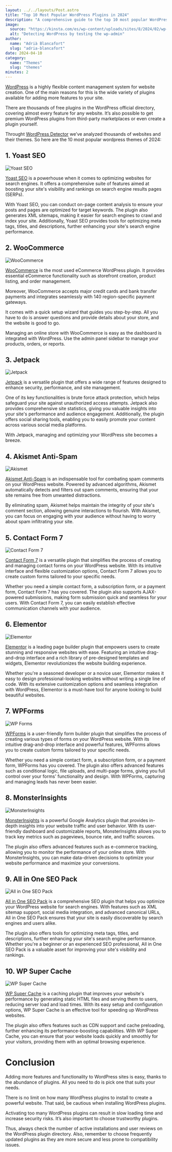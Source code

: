 ```yaml
---
layout: ../../layouts/Post.astro
title: "Top 10 Most Popular WordPress Plugins in 2024"
description: "A comprehensive guide to the top 10 most popular WordPress Plugins."
image:
  source: "https://kinsta.com/es/wp-content/uploads/sites/8/2024/02/wp-bulk-update-plugins-wordpress.jpg"
  alt: "Detecting WordPress by testing the wp-admin"
author:
  name: "Adrià Blancafort"
  slug: "adria-blancafort"
date: 2024-04-10
category:
  name: "Themes"
  slug: "themes"
minutes: 2
---
```


[WordPress](/category/wordpress) is a highly flexible content management system for website creation. One of the main reasons for this is the wide variety of plugins available for adding more features to your site.

There are thousands of free plugins in the WordPress official directory, covering almost every feature for any website. It’s also possible to get premium WordPress plugins from third-party marketplaces or even create a plugin yourself.

Throught [WordPress Detector](/) we’ve analyzed thousands of websites and their themes. So here are the 10 most popular wordpress themes of 2024:

## 1. Yoast SEO

![Yoast SEO](https://ps.w.org/wordpress-seo/assets/banner-1544x500.png)

[Yoast SEO](/plugins/wordpress-seo) is a powerhouse when it comes to optimizing websites for search engines. It offers a comprehensive suite of features aimed at boosting your site's visibility and rankings on search engine results pages (SERPs).

With Yoast SEO, you can conduct on-page content analysis to ensure your posts and pages are optimized for target keywords. The plugin also generates XML sitemaps, making it easier for search engines to crawl and index your site. Additionally, Yoast SEO provides tools for optimizing meta tags, titles, and descriptions, further enhancing your site's search engine performance.

## 2. WooCommerce

![WooCommerce](https://ps.w.org/woocommerce/assets/banner-1544x500.png)

[WooCommerce](/plugins/woocommerce) is the most used eCommerce WordPress plugin. It provides essential eCommerce functionality such as storefront creation, product listing, and order management.

Moreover, WooCommerce accepts major credit cards and bank transfer payments and integrates seamlessly with 140 region-specific payment gateways.

It comes with a quick setup wizard that guides you step-by-step. All you have to do is answer questions and provide details about your store, and the website is good to go.

Managing an online store with WooCommerce is easy as the dashboard is integrated with WordPress. Use the admin panel sidebar to manage your products, orders, or reports.

## 3. Jetpack

![Jetpack](https://ps.w.org/jetpack/assets/banner-1544x500.png)

[Jetpack](/plugins/jetpack) is a versatile plugin that offers a wide range of features designed to enhance security, performance, and site management.

One of its key functionalities is brute force attack protection, which helps safeguard your site against unauthorized access attempts. Jetpack also provides comprehensive site statistics, giving you valuable insights into your site's performance and audience engagement. Additionally, the plugin offers social sharing tools, enabling you to easily promote your content across various social media platforms.

With Jetpack, managing and optimizing your WordPress site becomes a breeze.

## 4. Akismet Anti-Spam

![Akismet](https://ps.w.org/akismet/assets/banner-1544x500.png)

[Akismet Anti-Spam](/plugins/askimet) is an indispensable tool for combating spam comments on your WordPress website. Powered by advanced algorithms, Akismet automatically detects and filters out spam comments, ensuring that your site remains free from unwanted distractions.

By eliminating spam, Akismet helps maintain the integrity of your site's comment section, allowing genuine interactions to flourish. With Akismet, you can focus on engaging with your audience without having to worry about spam infiltrating your site.

## 5. Contact Form 7

![Contact Form 7](https://ps.w.org/contact-form-7/assets/banner-1544x500.png)

[Contact Form 7](/plugins/contact-form-7) is a versatile plugin that simplifies the process of creating and managing contact forms on your WordPress website. With its intuitive interface and flexible customization options, Contact Form 7 allows you to create custom forms tailored to your specific needs.

Whether you need a simple contact form, a subscription form, or a payment form, Contact Form 7 has you covered. The plugin also supports AJAX-powered submissions, making form submission quick and seamless for your users. With Contact Form 7, you can easily establish effective communication channels with your audience.

## 6. Elementor

![Elementor](https://ps.w.org/elementor/assets/banner-1544x500.png)

[Elementor](/plugins/elementor) is a leading page builder plugin that empowers users to create stunning and responsive websites with ease. Featuring an intuitive drag-and-drop interface and a rich library of pre-designed templates and widgets, Elementor revolutionizes the website building experience.

Whether you're a seasoned developer or a novice user, Elementor makes it easy to design professional-looking websites without writing a single line of code. With its extensive customization options and seamless integration with WordPress, Elementor is a must-have tool for anyone looking to build beautiful websites.

## 7. WPForms

![WP Forms](https://ps.w.org/wpforms-lite/assets/banner-1544x500.png)

[WPForms](/plugins/wpforms-lite) is a user-friendly form builder plugin that simplifies the process of creating various types of forms on your WordPress website. With its intuitive drag-and-drop interface and powerful features, WPForms allows you to create custom forms tailored to your specific needs.

Whether you need a simple contact form, a subscription form, or a payment form, WPForms has you covered. The plugin also offers advanced features such as conditional logic, file uploads, and multi-page forms, giving you full control over your forms' functionality and design. With WPForms, capturing and managing leads has never been easier.

## 8. MonsterInsights

![MonsterInsights](https://ps.w.org/google-analytics-for-wordpress/assets/banner-1544x500.png)

[MonsterInsights](/plugins/google-analytics-for-wordpress) is a powerful Google Analytics plugin that provides in-depth insights into your website traffic and user behavior. With its user-friendly dashboard and customizable reports, MonsterInsights allows you to track key metrics such as pageviews, bounce rate, and traffic sources.

The plugin also offers advanced features such as e-commerce tracking, allowing you to monitor the performance of your online store. With MonsterInsights, you can make data-driven decisions to optimize your website performance and maximize your conversions.

## 9. All in One SEO Pack

![All in One SEO Pack](https://ps.w.org/all-in-one-seo-pack/assets/banner-1544x500.png)

[All in One SEO Pack](/plugins/all-in-one-seo-pack) is a comprehensive SEO plugin that helps you optimize your WordPress website for search engines. With features such as XML sitemap support, social media integration, and advanced canonical URLs, All in One SEO Pack ensures that your site is easily discoverable by search engines and users alike.

The plugin also offers tools for optimizing meta tags, titles, and descriptions, further enhancing your site's search engine performance. Whether you're a beginner or an experienced SEO professional, All in One SEO Pack is a valuable asset for improving your site's visibility and rankings.

## 10. WP Super Cache

![WP Super Cache](https://ps.w.org/wp-super-cache/assets/banner-1544x500.png)

[WP Super Cache](/plugins/wp-super-cache) is a caching plugin that improves your website's performance by generating static HTML files and serving them to users, reducing server load and load times. With its easy setup and configuration options, WP Super Cache is an effective tool for speeding up WordPress websites.

The plugin also offers features such as CDN support and cache preloading, further enhancing its performance-boosting capabilities. With WP Super Cache, you can ensure that your website loads quickly and smoothly for your visitors, providing them with an optimal browsing experience.

# Conclusion

Adding more features and functionality to WordPress sites is easy, thanks to the abundance of plugins. All you need to do is pick one that suits your needs.

There is no limit on how many WordPress plugins to install to create a powerful website. That said, be cautious when installing WordPress plugins.

Activating too many WordPress plugins can result in slow loading time and increase security risks. It’s also important to choose trustworthy plugins.

Thus, always check the number of active installations and user reviews on the WordPress plugin directory. Also, remember to choose frequently updated plugins as they are more secure and less prone to compatibility issues.